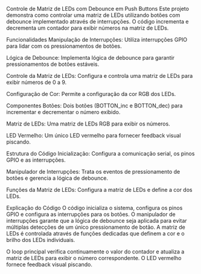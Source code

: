 Controle de Matriz de LEDs com Debounce em Push Buttons
Este projeto demonstra como controlar uma matriz de LEDs utilizando botões com debounce implementado através de interrupções. O código incrementa e decrementa um contador para exibir números na matriz de LEDs.

Funcionalidades
Manipulação de Interrupções: Utiliza interrupções GPIO para lidar com os pressionamentos de botões.

Lógica de Debounce: Implementa lógica de debounce para garantir pressionamentos de botões estáveis.

Controle da Matriz de LEDs: Configura e controla uma matriz de LEDs para exibir números de 0 a 9.

Configuração de Cor: Permite a configuração da cor RGB dos LEDs.

Componentes
Botões: Dois botões (BOTTON_inc e BOTTON_dec) para incrementar e decrementar o número exibido.

Matriz de LEDs: Uma matriz de LEDs RGB para exibir os números.

LED Vermelho: Um único LED vermelho para fornecer feedback visual piscando.

Estrutura do Código
Inicialização: Configura a comunicação serial, os pinos GPIO e as interrupções.

Manipulador de Interrupções: Trata os eventos de pressionamento de botões e gerencia a lógica de debounce.

Funções da Matriz de LEDs: Configura a matriz de LEDs e define a cor dos LEDs.

Explicação do Código
O código inicializa o sistema, configura os pinos GPIO e configura as interrupções para os botões. O manipulador de interrupções garante que a lógica de debounce seja aplicada para evitar múltiplas detecções de um único pressionamento de botão. A matriz de LEDs é controlada através de funções dedicadas que definem a cor e o brilho dos LEDs individuais.

O loop principal verifica continuamente o valor do contador e atualiza a matriz de LEDs para exibir o número correspondente. O LED vermelho fornece feedback visual piscando.
